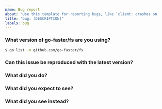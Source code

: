 ```yaml
---
name: Bug report
about: "Use this template for reporting bugs, like `client: crashes on startup`"
title: "bug: [DESCRIPTION]"
labels: bug
---
```


<!-- Please answer these questions before submitting your issue. Thanks! -->

### What version of go-faster/fs are you using?

```bash
$ go list -m github.com/go-faster/fs
```

### Can this issue be reproduced with the latest version?

<!-- Yes/no -->

### What did you do?

<!--
Write the steps of reproducing the bug.

Link to schema/small snippet of schema will be helpful.
-->

### What did you expect to see?

<!-- The expected behavior -->

### What did you see instead?

<!-- The observed behavior -->

